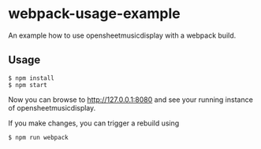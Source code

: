 # webpack-usage-example
An example how to use opensheetmusicdisplay with a webpack build.

## Usage
```
$ npm install
$ npm start
```
Now you can browse to http://127.0.0.1:8080 and see your running instance of opensheetmusicdisplay.

If you make changes, you can trigger a rebuild using
```
$ npm run webpack
```